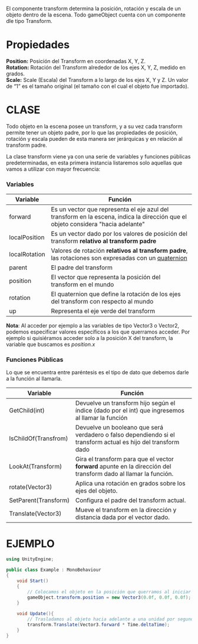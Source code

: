 El componente transform determina la posición, rotación y escala de un objeto dentro de la escena. 
Todo gameObject cuenta con un componente dle tipo Transform.

# Propiedades

**Position:** 	Posición del Transform en coordenadas X, Y, Z.  
**Rotation:** 	Rotación del Transform alrededor de los ejes X, Y, Z, medido en grados.  
**Scale:** 	Scale (Escala) del Transform a lo largo de los ejes X, Y y Z. Un valor de “1” es el tamaño original (el tamaño con el cual el objeto fue importado).  


# CLASE
Todo objeto en la escena posee un transform, y a su vez cada transform permite tener un objeto padre, por lo que las propiedades de posición, rotación y escala pueden de esta manera ser jerárquicas y en relación al transform padre.

La clase transform viene ya con una serie de variables y funciones públicas predeterminadas, en esta primera instancia listaremos solo aquellas que vamos a utilizar con mayor frecuencia:

### Variables
Variable | Función
------------ | -------------
forward | Es un vector que representa el eje azul del transform en la escena, indica la dirección que el objeto considera "hacia adelante"
localPosition | Es un vector dado por los valores de posición del transform **relativo al transform padre**
localRotation | Valores de rotación **relativos al transform padre**, las rotaciones son expresadas con un [quaternion](https://docs.unity3d.com/es/current/ScriptReference/Quaternion.html)
parent | El padre del transform
position | El vector que representa la posición del transform en el mundo
rotation | El quaternion que define la rotación de los ejes del transform con respecto al mundo
up | Representa el eje verde del transform

**Nota**: Al acceder por ejemplo a las variables de tipo Vector3 o Vector2, podemos especificar valores específicos a los que querramos acceder. Por ejemplo si quisiéramos acceder solo a la posición X del transform, la variable que buscamos es *position.x* 

### Funciones Públicas
Lo que se encuentra entre paréntesis es el tipo de dato que debemos darle a la función al llamarla.

Variable | Función
------------ | -------------
GetChild(int) | Devuelve un transform hijo según el índice (dado por el int) que ingresemos al llamar la función
IsChildOf(Transfrom) | Devuelve un booleano que será verdadero o falso dependiendo si el transform actual es hijo del transform dado
LookAt(Transform) | Gira el transform para que el vector **forward** apunte en la dirección del transform dado al llamar la función.
rotate(Vector3) | Aplica una rotación en grados sobre los ejes del objeto.
SetParent(Transform) | Configura el padre del transform actual.
Translate(Vector3) | Mueve el transform en la dirección y distancia dada por el vector dado.



# EJEMPLO

```C#
using UnityEngine;

public class Example : MonoBehaviour
{
    void Start()
    {    
        // Colocamos el objeto en la posición que querramos al iniciar el programa.
        gameObject.transform.position = new Vector3(0.0f, 0.0f, 0.0f); 
    }
    
    void Update(){
        // Trasladamos al objeto hacia adelante a una unidad por segundo.
        transform.Translate(Vector3.forward * Time.deltaTime);
    }
}
```
